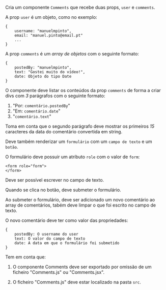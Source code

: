 Cria um componente `Comments` que recebe duas props, `user` e `comments`.

A prop `user` é um objeto, como no exemplo:

```
{
    username: "manuelmpinto",
    email: "manuel.pinto@email.pt"
    ...
}
```

A prop `comments` é um _array de objetos_ com o seguinte formato:

```
{
    postedBy: "manuelmpinto",
    text: "Gostei muito do vídeo!",
    date: Objeto do tipo Date
}
```

O componente deve listar os conteúdos da prop `comments` de forma a criar divs com _3_ parágrafos com o seguinte formato:

1. "Por: `comentário.postedBy`"
2. "Em: `comentário.date`"
3. "`comentário.text`"

Toma em conta que o segundo parágrafo deve mostrar os primeiros _15_ caracteres da data do comentário convertida em string.

Deve também renderizar um `formulário` com um `campo de texto` e um `botão`.

O formulário deve possuir um atríbuto `role` com o valor de `form`:

```
<form role="form">
</form>
```

Deve ser possível escrever no campo de texto.

Quando se clica no botão, deve submeter o formulário.

Ao submeter o formulário, deve ser adicionado um novo comentário ao array de comentários, tabém deve limpar o que foi escrito no campo de texto.

O novo comentário deve ter como valor das propriedades:

```
{
    postedBy: O username do user
    text: O valor do campo de texto
    date: A data em que o formulário foi submetido
}
```

Tem em conta que:

1. O componente Comments deve ser exportado por omissão de um ficheiro "Comments.js" ou "Comments.jsx".

2. O ficheiro "Comments.js" deve estar localizado na pasta `src`.